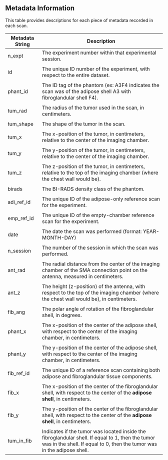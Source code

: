 ## Metadata Information

This table provides descriptions for each piece of metadata recorded 
in each scan.

| Metadata String | Description |
| --------------- | ----------- |
| n_expt | The experiment number within that experimental session.
| | |
| id | The unique ID number of the experiment, with respect to the entire dataset. |
| | |
| phant_id | The ID tag of the phantom (ex: A3F4 indicates the scan was of the adipose shell A3 with fibroglandular shell F4).
| | |
| tum_rad | The radius of the tumor used in the scan, in centimeters. |
| | |
| tum_shape | The shape of the tumor in the scan. |
| | |
| tum_x | The x-position of the tumor, in centimeters, relative to the center of the imaging chamber.
| | |
| tum_y | The y-position of the tumor, in centimeters, relative to the center of the imaging chamber.
| | | 
| tum_z | The z-position of the tumor, in centimeters, relative to the top of the imaging chamber (where the chest wall would be).
| | |
| birads | The BI-RADS density class of the phantom. |
| | |
| adi_ref_id | The unique ID of the adipose-only reference scan for the experiment.
| | |
| emp_ref_id | The unique ID of the empty-chamber reference scan for the experiment.
| | |
| date | The date the scan was performed (format: YEAR-MONTH-DAY)|
| | |
| n_session | The number of the session in which the scan was performed. |
| | |
| ant_rad | The radial distance from the center of the imaging chamber of the SMA connection point on the antenna, measured in centimeters.
| | |
| ant_z | The height (z-position) of the antenna, with respect to the top of the imaging chamber (where the chest wall would be), in centimeters. |
| | |
| fib_ang | The polar angle of rotation of the fibroglandular shell, in degrees. |
| | |
| phant_x | The x-position of the center of the adipose shell, with respect to the center of the imaging chamber, in centimeters. |
| | |
| phant_y | The y-position of the center of the adipose shell, with respect to the center of the imaging chamber, in centimeters. |
| | | 
| fib_ref_id | The unique ID of a reference scan containing both adipose and fibroglandular tissue components. |
| | |
| fib_x | The x-position of the center of the fibroglandular shell, with respect to the center of the **adipose shell**, in centimeters.|
| | |
| fib_y | The y-position of the center of the fibroglandular shell, with respect to the center of the **adipose shell**, in centimeters.|
| | |
| tum_in_fib | Indicates if the tumor was located inside the fibroglandular shell. If equal to 1, then the tumor was in the shell. If equal to 0, then the tumor was in the adipose shell.
